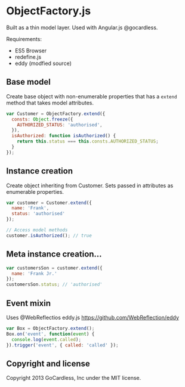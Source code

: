# ObjectFactory.js

Built as a thin model layer. Used with Angular.js @gocardless.

Requirements:
- ES5 Browser
- redefine.js
- eddy (modfied source)

## Base model
Create base object with non-enumerable properties that has a
`extend` method that takes model attributes.

```javascript
var Customer = ObjectFactory.extend({
  consts: Object.freeze({
    AUTHORIZED_STATUS: 'authorised',
  }),
  isAuthorized: function isAuthorized() {
    return this.status === this.consts.AUTHORIZED_STATUS;
  }
});
```

## Instance creation
Create object inheriting from Customer. Sets passed in attributes as
enumerable properties.

```javascript
var customer = Customer.extend({
  name: 'Frank',
  status: 'authorised'
});

// Access model methods
customer.isAuthorized(); // true
```

## Meta instance creation...
```javascript
var customersSon = customer.extend({
  name: 'Frank Jr.'
});
customersSon.status; // 'authorised'
```

## Event mixin
Uses @WebReflectios eddy.js
https://github.com/WebReflection/eddy

```javascript
var Box = ObjectFactory.extend();
Box.on('event', function(event) {
  console.log(event.called);
}).trigger('event', { called: 'called' });
```

## Copyright and license

Copyright 2013 GoCardless, Inc under the MIT license.
